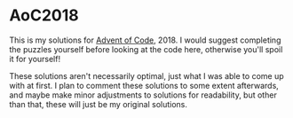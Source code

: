 # AoC2018

This is my solutions for [Advent of Code](https://adventofcode.com/), 2018. I would suggest completing the puzzles yourself before looking at the code here, otherwise you'll spoil it for yourself!

These solutions aren't necessarily optimal, just what I was able to come up with at first. I plan to comment these solutions to some extent afterwards, and maybe make minor adjustments to solutions for readability, but other than that, these will just be my original solutions.
